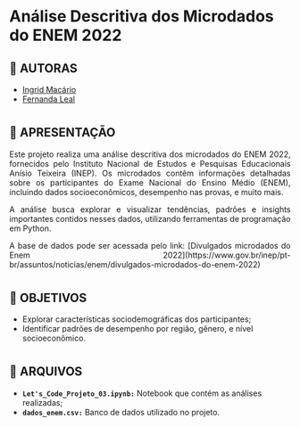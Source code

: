 # Análise Descritiva dos Microdados do ENEM 2022

## 🌟 AUTORAS

* [Ingrid Macário](https://www.linkedin.com/in/ingrid-macario/)
* [Fernanda Leal](https://www.linkedin.com/in/fernandacleal/)

#
## 🔎 APRESENTAÇÃO 

<div align="justify">
<p>Este projeto realiza uma análise descritiva dos microdados do ENEM 2022, fornecidos pelo Instituto Nacional de Estudos e Pesquisas Educacionais Anísio Teixeira (INEP). Os microdados contêm informações detalhadas sobre os participantes do Exame Nacional do Ensino Médio (ENEM), incluindo dados socioeconômicos, desempenho nas provas, e muito mais.

<p>A análise busca explorar e visualizar tendências, padrões e insights importantes contidos nesses dados, utilizando ferramentas de programação em Python.

<p>A base de dados pode ser acessada pelo link: [Divulgados microdados do Enem 2022](https://www.gov.br/inep/pt-br/assuntos/noticias/enem/divulgados-microdados-do-enem-2022)

</div>

#
## 📝  OBJETIVOS

* Explorar características sociodemográficas dos participantes;
* Identificar padrões de desempenho por região, gênero, e nível socioeconômico.
  
#
## 📁 ARQUIVOS

* **`Let's_Code_Projeto_03.ipynb:`** Notebook que contém as análises realizadas;
* **`dados_enem.csv:`** Banco de dados utilizado no projeto.
